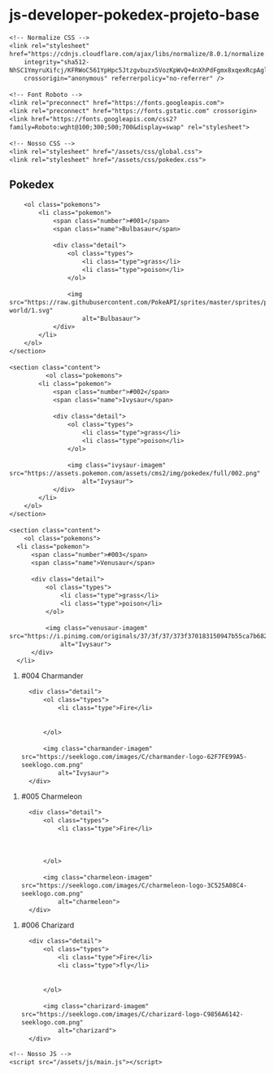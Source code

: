 # js-developer-pokedex-projeto-base

<!DOCTYPE html>
<html lang="pt-BR">

<head>
    <meta charset="UTF-8">
    <meta http-equiv="X-UA-Compatible" content="IE=edge">
    <meta name="viewport" content="width=device-width, initial-scale=1.0">
    <title>Pokedex</title>

    <!-- Normalize CSS -->
    <link rel="stylesheet" href="https://cdnjs.cloudflare.com/ajax/libs/normalize/8.0.1/normalize.min.css"
        integrity="sha512-NhSC1YmyruXifcj/KFRWoC561YpHpc5Jtzgvbuzx5VozKpWvQ+4nXhPdFgmx8xqexRcpAglTj9sIBWINXa8x5w=="
        crossorigin="anonymous" referrerpolicy="no-referrer" />

    <!-- Font Roboto -->
    <link rel="preconnect" href="https://fonts.googleapis.com">
    <link rel="preconnect" href="https://fonts.gstatic.com" crossorigin>
    <link href="https://fonts.googleapis.com/css2?family=Roboto:wght@100;300;500;700&display=swap" rel="stylesheet">

    <!-- Nosso CSS -->
    <link rel="stylesheet" href="/assets/css/global.css">
    <link rel="stylesheet" href="/assets/css/pokedex.css">
</head>

<body>
    <section class="content">
        <h1>Pokedex</h1>

        <ol class="pokemons">
            <li class="pokemon">
                <span class="number">#001</span>
                <span class="name">Bulbasaur</span>

                <div class="detail">
                    <ol class="types">
                        <li class="type">grass</li>
                        <li class="type">poison</li>
                    </ol>

                    <img src="https://raw.githubusercontent.com/PokeAPI/sprites/master/sprites/pokemon/other/dream-world/1.svg"
                        alt="Bulbasaur">
                </div>
            </li>
        </ol>
    </section>

    <section class="content">
              <ol class="pokemons">
            <li class="pokemon">
                <span class="number">#002</span>
                <span class="name">Ivysaur</span>

                <div class="detail">
                    <ol class="types">
                        <li class="type">grass</li>
                        <li class="type">poison</li>
                    </ol>

                    <img class="ivysaur-imagem" src="https://assets.pokemon.com/assets/cms2/img/pokedex/full/002.png"
                        alt="Ivysaur">
                </div>
            </li>
        </ol>
    </section>

    <section class="content">
        <ol class="pokemons">
      <li class="pokemon">
          <span class="number">#003</span>
          <span class="name">Venusaur</span>

          <div class="detail">
              <ol class="types">
                  <li class="type">grass</li>
                  <li class="type">poison</li>
              </ol>

              <img class="venusaur-imagem" src="https://i.pinimg.com/originals/37/3f/37/373f370183150947b55ca7b68248e447.png"
                  alt="Ivysaur">
          </div>
      </li>
  </ol>
</section>

<section class="content">
    <ol class="pokemons">
  <li class="pokemon">
      <span class="number">#004</span>
      <span class="name">Charmander</span>

      <div class="detail">
          <ol class="types">
              <li class="type">Fire</li>
            
        
          </ol>

          <img class="charmander-imagem" src="https://seeklogo.com/images/C/charmander-logo-62F7FE99A5-seeklogo.com.png"
              alt="Ivysaur">
      </div>
  </li>
</ol>
</section>

<section class="content">
    <ol class="pokemons">
  <li class="pokemon">
      <span class="number">#005</span>
      <span class="name">Charmeleon</span>

      <div class="detail">
          <ol class="types">
              <li class="type">Fire</li>
              
            
        
          </ol>

          <img class="charmeleon-imagem" src="https://seeklogo.com/images/C/charmeleon-logo-3C525A08C4-seeklogo.com.png"
              alt="charmeleon">
      </div>
  </li>
</ol>
</section>

<section class="content">
    <ol class="pokemons">
  <li class="pokemon">
      <span class="number">#006</span>
      <span class="name">Charizard</span>

      <div class="detail">
          <ol class="types">
              <li class="type">Fire</li>
              <li class="type">fly</li>
            
        
          </ol>

          <img class="charizard-imagem" src="https://seeklogo.com/images/C/charizard-logo-C9856A6142-seeklogo.com.png"
              alt="charizard">
      </div>
  </li>
</ol>
</section>



    <!-- Nosso JS -->
    <script src="/assets/js/main.js"></script>
</body>

</html>

